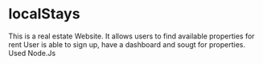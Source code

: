 # localStays
This is a real estate Website. It allows users to find available properties for rent
User is able to sign up, have a dashboard and sougt for properties. Used Node.Js
